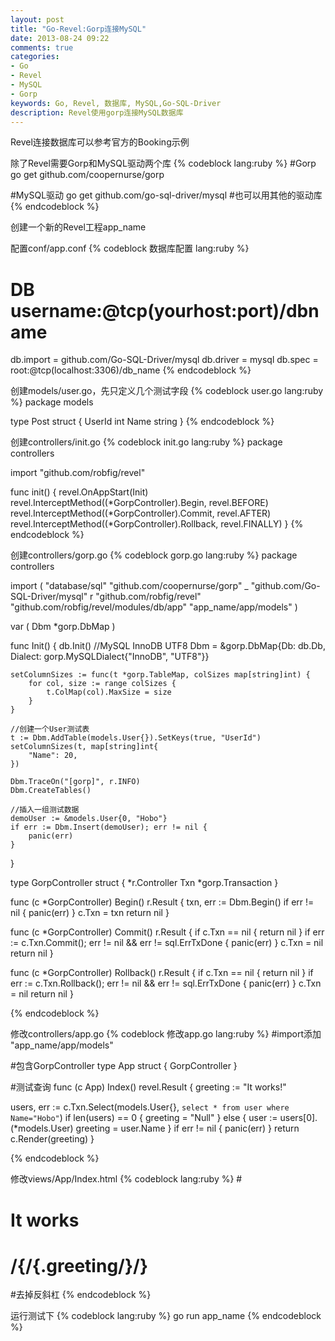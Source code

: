```yaml
---
layout: post
title: "Go-Revel:Gorp连接MySQL"
date: 2013-08-24 09:22
comments: true
categories: 
- Go
- Revel
- MySQL
- Gorp
keywords: Go, Revel, 数据库, MySQL,Go-SQL-Driver
description: Revel使用gorp连接MySQL数据库
---
```


Revel连接数据库可以参考官方的Booking示例

除了Revel需要Gorp和MySQL驱动两个库
{% codeblock lang:ruby %}
#Gorp
go get github.com/coopernurse/gorp

#MySQL驱动
go get github.com/go-sql-driver/mysql  #也可以用其他的驱动库
{% endcodeblock %}

创建一个新的Revel工程app_name

配置conf/app.conf
{% codeblock 数据库配置 lang:ruby %}
# DB username:@tcp(yourhost:port)/dbname
db.import = github.com/Go-SQL-Driver/mysql
db.driver = mysql
db.spec   = root:@tcp(localhost:3306)/db_name
{% endcodeblock %}

创建models/user.go，先只定义几个测试字段
{% codeblock user.go lang:ruby %}
package models

type Post struct {
	UserId							int
	Name               	string
}
{% endcodeblock %}

创建controllers/init.go
{% codeblock init.go lang:ruby %}
package controllers

import "github.com/robfig/revel"

func init() {
	revel.OnAppStart(Init)
	revel.InterceptMethod((*GorpController).Begin, revel.BEFORE)
	revel.InterceptMethod((*GorpController).Commit, revel.AFTER)
	revel.InterceptMethod((*GorpController).Rollback, revel.FINALLY)
}
{% endcodeblock %}

创建controllers/gorp.go
{% codeblock gorp.go lang:ruby %}
package controllers

import (
	"database/sql"
	"github.com/coopernurse/gorp"
	_ "github.com/Go-SQL-Driver/mysql"
	r "github.com/robfig/revel"
	"github.com/robfig/revel/modules/db/app"
	"app_name/app/models"
)

var (
	Dbm *gorp.DbMap
)

func Init() {
	db.Init()
	//MySQL InnoDB UTF8
	Dbm = &gorp.DbMap{Db: db.Db, Dialect: gorp.MySQLDialect{"InnoDB", "UTF8"}}

	setColumnSizes := func(t *gorp.TableMap, colSizes map[string]int) {
		for col, size := range colSizes {
			t.ColMap(col).MaxSize = size
		}
	}

	//创建一个User测试表
	t := Dbm.AddTable(models.User{}).SetKeys(true, "UserId")
	setColumnSizes(t, map[string]int{
		"Name": 20,
	})

	Dbm.TraceOn("[gorp]", r.INFO)
	Dbm.CreateTables()

	//插入一组测试数据
	demoUser := &models.User{0, "Hobo"}
	if err := Dbm.Insert(demoUser); err != nil {
		panic(err)
	}

}

type GorpController struct {
	*r.Controller
	Txn *gorp.Transaction
}

func (c *GorpController) Begin() r.Result {
	txn, err := Dbm.Begin()
	if err != nil {
		panic(err)
	}
	c.Txn = txn
	return nil
}

func (c *GorpController) Commit() r.Result {
	if c.Txn == nil {
		return nil
	}
	if err := c.Txn.Commit(); err != nil && err != sql.ErrTxDone {
		panic(err)
	}
	c.Txn = nil
	return nil
}

func (c *GorpController) Rollback() r.Result {
	if c.Txn == nil {
		return nil
	}
	if err := c.Txn.Rollback(); err != nil && err != sql.ErrTxDone {
		panic(err)
	}
	c.Txn = nil
	return nil
}

{% endcodeblock %}

修改controllers/app.go
{% codeblock 修改app.go lang:ruby %}
#import添加
	"app_name/app/models"

#包含GorpController
type App struct {
	GorpController
}

#测试查询
func (c App) Index() revel.Result {
	greeting := "It works!"

  users, err := c.Txn.Select(models.User{}, `select * from user where Name="Hobo"`)
  if len(users) == 0 {
    greeting = "Null"
  } else {
  	user := users[0].(*models.User)
  	greeting = user.Name
  }
  if err != nil {
    panic(err)
  }
	return c.Render(greeting)
}

{% endcodeblock %}

修改views/App/Index.html
{% codeblock lang:ruby %}
#<h1>It works</h1>
<h1>/{/{.greeting/}/}</h1>		#去掉反斜杠
{% endcodeblock %}

运行测试下
{% codeblock lang:ruby %}
go run app_name
{% endcodeblock %}



